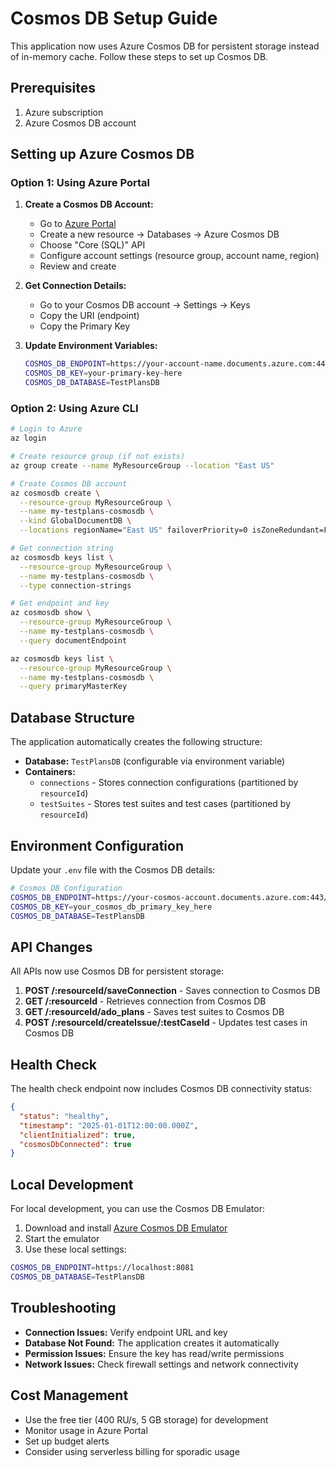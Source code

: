 # Cosmos DB Setup Guide

This application now uses Azure Cosmos DB for persistent storage instead of in-memory cache. Follow these steps to set up Cosmos DB.

## Prerequisites

1. Azure subscription
2. Azure Cosmos DB account

## Setting up Azure Cosmos DB

### Option 1: Using Azure Portal

1. **Create a Cosmos DB Account:**
   - Go to [Azure Portal](https://portal.azure.com)
   - Create a new resource → Databases → Azure Cosmos DB
   - Choose "Core (SQL)" API
   - Configure account settings (resource group, account name, region)
   - Review and create

2. **Get Connection Details:**
   - Go to your Cosmos DB account → Settings → Keys
   - Copy the URI (endpoint)
   - Copy the Primary Key

3. **Update Environment Variables:**
   ```bash
   COSMOS_DB_ENDPOINT=https://your-account-name.documents.azure.com:443/
   COSMOS_DB_KEY=your-primary-key-here
   COSMOS_DB_DATABASE=TestPlansDB
   ```

### Option 2: Using Azure CLI

```bash
# Login to Azure
az login

# Create resource group (if not exists)
az group create --name MyResourceGroup --location "East US"

# Create Cosmos DB account
az cosmosdb create \
  --resource-group MyResourceGroup \
  --name my-testplans-cosmosdb \
  --kind GlobalDocumentDB \
  --locations regionName="East US" failoverPriority=0 isZoneRedundant=False

# Get connection string
az cosmosdb keys list \
  --resource-group MyResourceGroup \
  --name my-testplans-cosmosdb \
  --type connection-strings

# Get endpoint and key
az cosmosdb show \
  --resource-group MyResourceGroup \
  --name my-testplans-cosmosdb \
  --query documentEndpoint

az cosmosdb keys list \
  --resource-group MyResourceGroup \
  --name my-testplans-cosmosdb \
  --query primaryMasterKey
```

## Database Structure

The application automatically creates the following structure:

- **Database:** `TestPlansDB` (configurable via environment variable)
- **Containers:**
  - `connections` - Stores connection configurations (partitioned by `resourceId`)
  - `testSuites` - Stores test suites and test cases (partitioned by `resourceId`)

## Environment Configuration

Update your `.env` file with the Cosmos DB details:

```bash
# Cosmos DB Configuration
COSMOS_DB_ENDPOINT=https://your-cosmos-account.documents.azure.com:443/
COSMOS_DB_KEY=your_cosmos_db_primary_key_here
COSMOS_DB_DATABASE=TestPlansDB
```

## API Changes

All APIs now use Cosmos DB for persistent storage:

1. **POST /:resourceId/saveConnection** - Saves connection to Cosmos DB
2. **GET /:resourceId** - Retrieves connection from Cosmos DB
3. **GET /:resourceId/ado_plans** - Saves test suites to Cosmos DB
4. **POST /:resourceId/createIssue/:testCaseId** - Updates test cases in Cosmos DB

## Health Check

The health check endpoint now includes Cosmos DB connectivity status:

```json
{
  "status": "healthy",
  "timestamp": "2025-01-01T12:00:00.000Z",
  "clientInitialized": true,
  "cosmosDbConnected": true
}
```

## Local Development

For local development, you can use the Cosmos DB Emulator:

1. Download and install [Azure Cosmos DB Emulator](https://docs.microsoft.com/en-us/azure/cosmos-db/local-emulator)
2. Start the emulator
3. Use these local settings:

```bash
COSMOS_DB_ENDPOINT=https://localhost:8081
COSMOS_DB_DATABASE=TestPlansDB
```

## Troubleshooting

- **Connection Issues:** Verify endpoint URL and key
- **Database Not Found:** The application creates it automatically
- **Permission Issues:** Ensure the key has read/write permissions
- **Network Issues:** Check firewall settings and network connectivity

## Cost Management

- Use the free tier (400 RU/s, 5 GB storage) for development
- Monitor usage in Azure Portal
- Set up budget alerts
- Consider using serverless billing for sporadic usage
